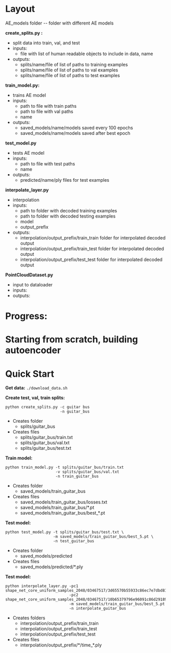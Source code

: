 # Layout

AE_models folder -- folder with different AE models

**create_splits.py :**
- split data into train, val, and test
- inputs: 
	- file with list of human readable objects to include in data, name
- outputs: 
	- splits/name/file of list of paths to training examples
	- splits/name/file of list of paths to val examples
	- splits/name/file of list of paths to test examples

**train_model.py:**
- trains AE model
- inputs: 
	- path to file with train paths
	- path to file with val paths
	- name
- outputs: 
	- saved_models/name/models saved every 100 epochs
	- saved_models/name/models saved after best epoch
                              
**test_model.py** 
- tests AE model
- inputs: 
	- path to file with test paths
	- name
- outputs: 
	- predicted/name/ply files for test examples
               
**interpolate_layer.py** 
- interpolation
- inputs: 
	- path to folder with decoded training examples
	- path to folder with decoded testing examples
	- model
	- output_prefix
-  outputs: 
	- interpolation/output_prefix/train_train folder for interpolated decoded output
	- interpolation/output_prefix/train_test folder for interpolated decoded output
	- interpolation/output_prefix/test_test folder for interpolated decoded output
               
**PointCloudDataset.py** 
- input to dataloader
- inputs: 
- outputs: 


# Progress:
# Starting from scratch, building autoencoder


# Quick Start

**Get data:**
`./download_data.sh`

**Create test, val, train splits:**
```
python create_splits.py -c guitar bus 
						-n guitar_bus
```
- Creates folder 
	- splits/guitar_bus
- Creates files 
	- splits/guitar_bus/train.txt
	- splits/guitar_bus/val.txt
	- splits/guitar_bus/test.txt

**Train model:**
```
python train_model.py -t splits/guitar_bus/train.txt 
					  -v splits/guitar_bus/val.txt 
					  -n train_guitar_bus
```
- Creates folder 
	- saved_models/train_guitar_bus
- Creates files 
	- saved_models/train_guitar_bus/losses.txt
	- saved_models/train_guitar_bus/\*.pt
	- saved_models/train_guitar_bus/best_\*.pt 

**Test model:**
```
python test_model.py -t splits/guitar_bus/test.txt \
					 -m saved_models/train_guitar_bus/best_5.pt \
					 -n test_guitar_bus
```
- Creates folder 
	- saved_models/predicted
- Creates files 
	- saved_models/predicted/\*.ply


**Test model:**
```
python interpolate_layer.py -pc1 shape_net_core_uniform_samples_2048/03467517/3d65570b55933c86ec7e7dbd8120b3cb.ply 
							-pc2 shape_net_core_uniform_samples_2048/03467517/10b65379796e96091c86d29189611a06.ply 
							-m saved_models/train_guitar_bus/best_5.pt 
							-n interpolate_guitar_bus
```
- Creates folders 
	- interpolation/output_prefix/train_train
	- interpolation/output_prefix/train_test
	- interpolation/output_prefix/test_test
- Creates files
	- interpolation/output_prefix/\*/time_\*.ply